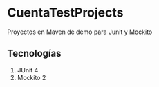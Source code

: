 # CuentaTestProjects
Proyectos en Maven de demo para Junit y Mockito

## Tecnologías

1. JUnit 4
2. Mockito 2